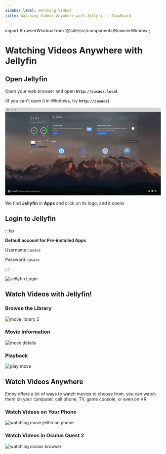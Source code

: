 ```yaml
---
sidebar_label: Watching Videos
title: Watching Videos Anywhere with Jellyfin | ZimaBoard
---
```


import BrowserWindow from '@site/src/components/BrowserWindow';

# Watching Videos Anywhere with Jellyfin

## Open Jellyfin

Open your web browser and open **`http://casaos.local`**

(If you can't open it in Windows, try **`http://casaos`**)

<BrowserWindow url="http://casaos.local">

![CasaOS Main](./images/casaos-main.jpg)

</BrowserWindow>

We find **Jellyfin** in **Apps** and click on its logo, and it opens

## Login to Jellyfin

:::tip

**Default account for Pre-installed Apps**

Username:`casaos`

Password:`casaos`

:::

<p><img
  src={require('./images/watching-jellyfin-login.jpeg').default}
  alt="Jellyfin Login"
  style={{
    maxWidth: '80%',
    display: 'block',
    margin: 'auto'
    }}
/></p>

## Watch Videos with Jellyfin!

### Browse the Library

<p><img
  src={require('./images/watching-jellyfin-library.jpeg').default}
  alt="move library 2"
  style={{
    maxWidth: '80%',
    display: 'block',
    margin: 'auto'
    }}
/></p>

### Movie Information

<p><img
  src={require('./images/watching-move-details.jpeg').default}
  alt="move details"
  style={{
    maxWidth: '80%',
    display: 'block',
    margin: 'auto'
    }}
/></p>

### Playback

<p><img
  src={require('./images/watching-move-play.jpeg').default}
  alt="play move"
  style={{
    maxWidth: '80%',
    display: 'block',
    margin: 'auto'
    }}
/></p>

## Watch Videos Anywhere

Emby offers a lot of ways to watch movies to choose from, you can watch them on your computer, cell phone, TV, game console, or even on VR.

### Watch Videos on Your Phone

<p><img
  src={require('./images/watching-move-jellfin-phone.png').default}
  alt="watching move jellfin on phone"
  style={{
    maxWidth: '50%',
    display: 'block',
    margin: 'auto'
    }}
/></p>

### Watch Videos in Oculus Quest 2

<p><img
  src={require('./images/watching-oculus-browser.jpeg').default}
  alt="watching oculus browser"
  style={{
    maxWidth: '80%',
    display: 'block',
    margin: 'auto'
    }}
/></p>